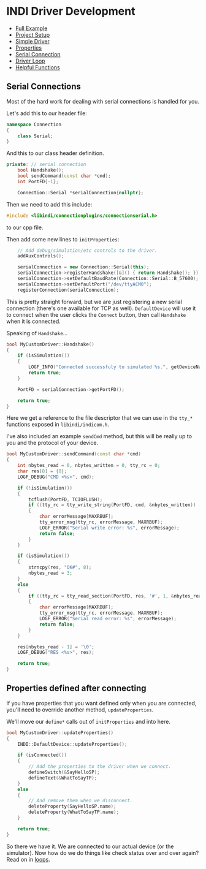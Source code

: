 # INDI Driver Development

* [Full Example](https://github.com/rickbassham/indi-dev-tutorials/tree/main/drivers/indi_mycustomdriver)
* [Project Setup](drivers/00-project-setup.md)
* [Simple Driver](drivers/01-simple.md)
* [Properties](drivers/02-properties.md)
* [Serial Connection](drivers/03-serialconnection.md)
* [Driver Loop](drivers/04-loops.md)
* [Helpful Functions](drivers/05-helpful-functions.md)

## Serial Connections

Most of the hard work for dealing with serial connections is handled for you.

Let's add this to our header file:

```cpp
namespace Connection
{
    class Serial;
}
```

And this to our class header definition.

```cpp
private: // serial connection
    bool Handshake();
    bool sendCommand(const char *cmd);
    int PortFD{-1};

    Connection::Serial *serialConnection{nullptr};
```

Then we need to add this include:

```cpp
#include <libindi/connectionplugins/connectionserial.h>
```

to our cpp file.

Then add some new lines to `initProperties`:

```cpp
    // Add debug/simulation/etc controls to the driver.
    addAuxControls();

    serialConnection = new Connection::Serial(this);
    serialConnection->registerHandshake([&]() { return Handshake(); });
    serialConnection->setDefaultBaudRate(Connection::Serial::B_57600);
    serialConnection->setDefaultPort("/dev/ttyACM0");
    registerConnection(serialConnection);
```

This is pretty straight forward, but we are just registering a new serial connection
(there's one available for TCP as well). `DefaultDevice` will use it to connect when
the user clicks the `Connect` button, then call `Handshake` when it is connected.

Speaking of `Handshake`...

```cpp
bool MyCustomDriver::Handshake()
{
    if (isSimulation())
    {
        LOGF_INFO("Connected successfuly to simulated %s.", getDeviceName());
        return true;
    }

    PortFD = serialConnection->getPortFD();

    return true;
}
```

Here we get a reference to the file descriptor that we can use in the `tty_*` functions exposed
in `libindi/indicom.h`.

I've also included an example `sendCmd` method, but this will be really up to you and the protocol of
your device.

```cpp
bool MyCustomDriver::sendCommand(const char *cmd)
{
    int nbytes_read = 0, nbytes_written = 0, tty_rc = 0;
    char res[8] = {0};
    LOGF_DEBUG("CMD <%s>", cmd);

    if (!isSimulation())
    {
        tcflush(PortFD, TCIOFLUSH);
        if ((tty_rc = tty_write_string(PortFD, cmd, &nbytes_written)) != TTY_OK)
        {
            char errorMessage[MAXRBUF];
            tty_error_msg(tty_rc, errorMessage, MAXRBUF);
            LOGF_ERROR("Serial write error: %s", errorMessage);
            return false;
        }
    }

    if (isSimulation())
    {
        strncpy(res, "OK#", 8);
        nbytes_read = 3;
    }
    else
    {
        if ((tty_rc = tty_read_section(PortFD, res, '#', 1, &nbytes_read)) != TTY_OK)
        {
            char errorMessage[MAXRBUF];
            tty_error_msg(tty_rc, errorMessage, MAXRBUF);
            LOGF_ERROR("Serial read error: %s", errorMessage);
            return false;
        }
    }

    res[nbytes_read - 1] = '\0';
    LOGF_DEBUG("RES <%s>", res);

    return true;
}
```

## Properties defined after connecting

If you have properties that you want defined only when you are connected, you'll
need to override another method, `updateProperties`.

We'll move our `define*` calls out of `initProperties` and into here.

```cpp
bool MyCustomDriver::updateProperties()
{
    INDI::DefaultDevice::updateProperties();

    if (isConnected())
    {
        // Add the properties to the driver when we connect.
        defineSwitch(&SayHelloSP);
        defineText(&WhatToSayTP);
    }
    else
    {
        // And remove them when we disconnect.
        deleteProperty(SayHelloSP.name);
        deleteProperty(WhatToSayTP.name);
    }

    return true;
}
```

So there we have it. We are connected to our actual device (or the simulator). Now
how do we do things like check status over and over again? Read on in [loops](04-loops.md).
